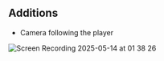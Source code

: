 ## Additions

- Camera following the player

![Screen Recording 2025-05-14 at 01 38 26](https://github.com/user-attachments/assets/d9820095-6be0-478f-a33a-872b252c7c01)
